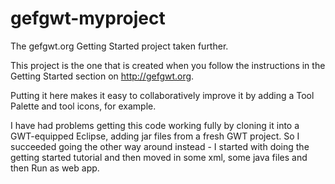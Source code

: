 gefgwt-myproject
================

The gefgwt.org Getting Started project taken further.

This project is the one that is created when you follow the instructions in the Getting Started section on http://gefgwt.org.

Putting it here makes it easy to collaboratively improve it by adding a Tool Palette and tool icons, for example.

I have had problems getting this code working fully by cloning it into a GWT-equipped Eclipse, adding jar files from a fresh GWT project.
So I succeeded going the other way around instead - I started with doing the getting started tutorial and then moved in some xml, some java files and then Run as web app.
